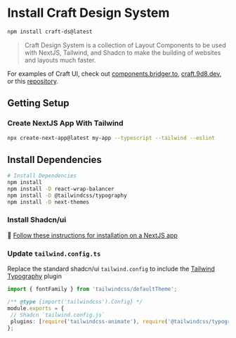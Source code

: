 # Install Craft Design System

```bash
npm install craft-ds@latest
```

> Craft Design System is a collection of Layout Components to be used with NextJS, Tailwind, and Shadcn to make the building of websites and layouts much faster.

For examples of Craft UI, check out [components.bridger.to](https://components.bridger.to), [craft.9d8.dev](https://craft.9d8.dev), or this [repository](https://github.com/9d8dev/craft-examples).

## Getting Setup

### Create NextJS App With Tailwind

```bash
npx create-next-app@latest my-app --typescript --tailwind --eslint
```

## Install Dependencies

```bash
# Install Dependencies
npm install
npm install -D react-wrap-balancer
npm install -D @tailwindcss/typography
npm install -D next-themes
```

### Install Shadcn/ui

🔗 [Follow these instructions for installation on a NextJS app](https://ui.shadcn.com/docs/installation/next)

### Update `tailwind.config.ts`

Replace the standard shadcn/ui `tailwind.config` to include the [Tailwind Typography](https://tailwindcss.com/docs/typography-plugin) plugin

```ts
import { fontFamily } from 'tailwindcss/defaultTheme';

/** @type {import('tailwindcss').Config} */
module.exports = {
 // Shadcn `tailwind.config.js`
 plugins: [require('tailwindcss-animate'), require('@tailwindcss/typography')] // add this!
};
```
